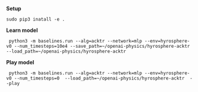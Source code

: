 **Setup**
```
sudo pip3 inatall -e .
```

**Learn model**
```
 python3 -m baselines.run --alg=acktr --network=mlp --env=hyrosphere-v0 --num_timesteps=10e4 --save_path=~/openai-physics/hyrosphere-acktr --load_path=~/openai-physics/hyrosphere-acktr 
 ```

**Play model**
```
 python3 -m baselines.run --alg=acktr --network=mlp --env=hyrosphere-v0 --num_timesteps=0  --load_path=~/openai-physics/hyrosphere-acktr  --play
 ```
